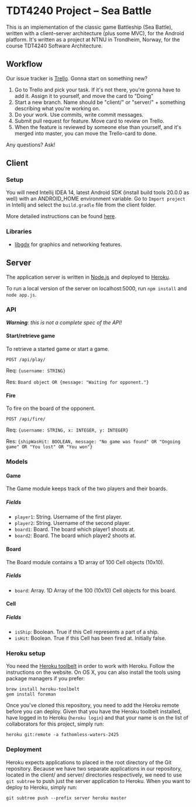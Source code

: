 # TDT4240 Project – Sea Battle
This is an implementation of the classic game Battleship (Sea Battle), written
with a client–server architecture (plus some MVC), for the Android platform. It's written as a project at NTNU in Trondheim, Norway, for the course TDT4240 Software Architecture.

## Workflow
Our issue tracker is [Trello](https://trello.com/b/ih5ztWXn/progark). Gonna start on something new?

1. Go to Trello and pick your task. If it's not there, you're gonna have to add it. Assign it to yourself, and move the card to "Doing"
2. Start a new branch. Name should be "client/" or "server/" +  something describing what you're working on.
3. Do your work. Use commits, write commit messages.
4. Submit pull request for feature. Move card to review  on Trello.
5. When the feature is reviewed by someone else than yourself, and it's merged into master, you can move the Trello-card to done.

Any questions? Ask!

## Client

### Setup
You will need Intellij IDEA 14, latest Android SDK (install build tools 20.0.0
as well) with an ANDROID\_HOME environment variable. Go to `Import project` in
Intellij and select the `build.gradle` file from the client folder.

More detailed instructions can be found
[here](https://github.com/libgdx/libgdx/wiki/Gradle-and-Intellij-IDEA).

### Libraries 
* [libgdx](https://github.com/libgdx/libgdx) for graphics and networking features.

## Server
The application server is written in [Node.js][node] and deployed to
[Heroku][heroku].

To run a local version of the server on localhost:5000, run `npm install` and `node app.js`.

### API

_**Warning**: this is not a complete spec of the API!_

#### Start/retrieve game

To retrieve a started game or start a game. 

```
POST /api/play/
```

Req: `{username: STRING}`

Res: `Board object OR {message: "Waiting for opponent."}`


#### Fire 

To fire on the board of the opponent.

```
POST /api/fire/
```

Req: `{username: STRING, x: INTEGER, y: INTEGER}`

Res: `{shipWasHit: BOOLEAN, message: "No game was found" OR "Ongoing game" OR "You lost" OR "You won"}`

### Models
#### Game
The Game module keeps track of the two players and their boards.
##### Fields
* `player1`: String. Username of the first player.
* `player2`: String. Username of the second player.
* `board1`: Board. The board which player1 shoots at.
* `board2`: Board. The board which player2 shoots at.

#### Board
The Board module contains a 1D array of 100 Cell objects (10x10).
##### Fields
* `board`: Array. 1D Array of the 100 (10x10) Cell objects for this board.

#### Cell 
##### Fields
* `isShip`: Boolean. True if this Cell represents a part of a ship.
* `isHit`: Boolean. True if this Cell has been fired at. Initially false.


### Heroku setup
You need the [Heroku toolbelt][heroku-toolbelt] in order to work with Heroku.
Follow the instructions on the website. On OS X, you can also install the tools
using package managers if you prefer:

```
brew install heroku-toolbelt
gem install foreman
```

Once you've cloned this repository, you need to add the Heroku remote before
you can deploy. Given that you have the Heroku toolbelt installed, have logged
in to Heroku (`heroku login`) and that your name is on the list of
collaborators for this project, simply run:

```
heroku git:remote -a fathomless-waters-2425
```

### Deployment
Heroku expects applications to placed in the root directory of the Git
repository. Because we have two separate applications in our repository,
located in the client/ and server/ directories respectively, we need to use
`git subtree` to push just the server application to Heroku. When you want to
deploy to Heroku, simply run:

```
git subtree push --prefix server heroku master
```

[node]: http://nodejs.org/
[heroku]: https://www.heroku.com/
[heroku-toolbelt]: https://toolbelt.heroku.com/
